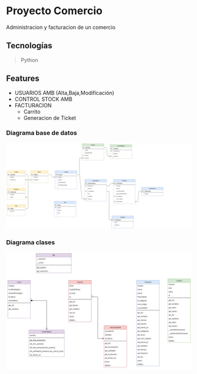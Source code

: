 # Proyecto Comercio
Administracion y facturacion de un comercio

## __Tecnologías__
>Python

## Features
* USUARIOS AMB (Alta,Baja,Modificación)
* CONTROL STOCK AMB
* FACTURACION
  * Carrito
  * Generacion de Ticket


### Diagrama base de datos
![alt text](https://github.com/RominaSaravia/comercio/blob/main/diagramaDB.png)

### Diagrama clases
![alt text](https://github.com/RominaSaravia/comercio/blob/main/clases.png)